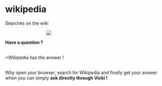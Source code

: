 # wikipedia
Searches on the wiki<br>

<img style="max-width: 40%; margin-left: 26%;" src="https://upload.wikimedia.org/wikipedia/commons/thumb/d/d1/Wikipedia-logo-v2-fr.svg/1200px-Wikipedia-logo-v2-fr.svg.png"><br>


<b>Have a question ?</b><br><br>

<Wikipedia has the answer !<br><br>

Why open your browser, search for Wikipedia and finally get your answer when you can simply <b>ask directly through Vicki !</b> <br>
